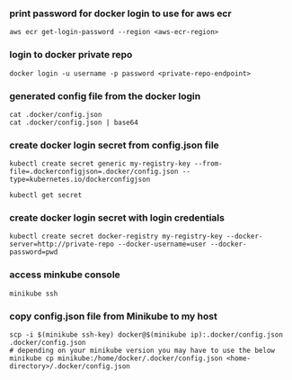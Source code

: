### print password for docker login to use for aws ecr
```
aws ecr get-login-password --region <aws-ecr-region>
```

### login to docker private repo
```
docker login -u username -p password <private-repo-endpoint>
```

### generated config file from the docker login
```
cat .docker/config.json
cat .docker/config.json | base64
```

### create docker login secret from config.json file
```
kubectl create secret generic my-registry-key --from-file=.dockerconfigjson=.docker/config.json --type=kubernetes.io/dockerconfigjson

kubectl get secret
```

### create docker login secret with login credentials
```
kubectl create secret docker-registry my-registry-key --docker-server=http://private-repo --docker-username=user --docker-password=pwd
```

### access minkube console
```
minikube ssh
```

### copy config.json file from Minikube to my host
```
scp -i $(minikube ssh-key) docker@$(minikube ip):.docker/config.json .docker/config.json
# depending on your minikube version you may have to use the below
minikube cp minikube:/home/docker/.docker/config.json <home-directory>/.docker/config.json
```